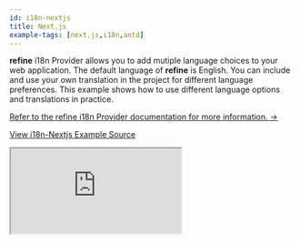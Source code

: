```yaml
---
id: i18n-nextjs
title: Next.js
example-tags: [next.js,i18n,antd]
---
```


**refine** i18n Provider allows you to add mutiple language choices to your web application. The default language of **refine** is English. You can include and use your own translation in the project for different language preferences. This example shows how to use different language options and translations in practice.

[Refer to the refine i18n Provider documentation for more information. →](/docs/api-reference/core/providers/i18n-provider/)

[View i18n-Nextjs Example Source](https://github.com/refinedev/refine/tree/master/examples/i18n-nextjs)

<iframe loading="lazy" src="https://stackblitz.com/github/refinedev/refine/tree/master/examples/i18n-nextjs/?embed=1&view=preview&theme=dark&preset=node&ctl=1"
style={{width: "100%", height:"80vh", border: "0px", borderRadius: "8px", overflow:"hidden"}}
    title="refine-i18n-example"
></iframe>
